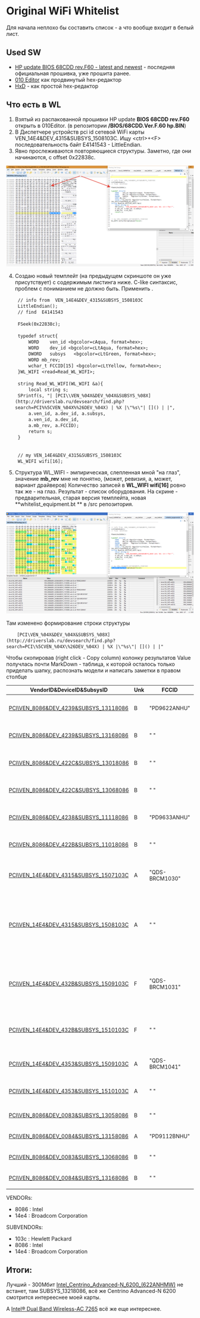 # Original WiFi Whitelist

Для начала неплохо бы составить список - а что вообще входит в белый лист.


## Used SW

- [HP update BIOS 68CDD rev.F60 - latest and newest](https://ftp.hp.com/pub/softpaq/sp73501-74000/sp73934.exe) - последняя официальная прошивка, уже прошита ранее.
- [010 Editor](https://www.sweetscape.com/010editor/) как продвинутый hex-редактор
- [HxD](https://mh-nexus.de/en/hxd/) - как простой hex-редактор


## Что есть в WL


1. Взятый из распакованной прошивки HP update **BIOS 68CDD rev.F60** открыть в 010Editor.  (в репозитории **/BIOS/68CDD.Ver.F.60 hp.BIN**)
2. В Диспетчере устройств pci id сетевой WiFi карты VEN_14E4&DEV_4315&SUBSYS_1508103C. Ищу &lt;ctrl&gt;+&lt;F&gt; последовательность байт E4141543 - LittleEndian.
3. Явно прослеживаются повторяющиеся структуры. Заметно, где они начинаются, с offset 0x22838c.

![0x22838c](/pix/2021-03-03_10-56-13.png)

4. Создаю новый темплейт (на предыдущем скриншоте он уже присутствует) с содержимым листинга ниже. C-like синтаксис, проблем с пониманием не должно быть. Применить <F5>.

		// info from  VEN_14E4&DEV_4315&SUBSYS_1508103C
		LittleEndian();
		// find  E4141543

		FSeek(0x22838c);    

		typedef struct{
			WORD    ven_id <bgcolor=cAqua, format=hex>;
			WORD    dev_id <bgcolor=cLtAqua, format=hex>;
			DWORD   subsys   <bgcolor=cLtGreen, format=hex>;
			WORD mb_rev;
			wchar_t FCCID[15] <bgcolor=cLtYellow, format=hex>;
		}WL_WIFI <read=Read_WL_WIFI>;
		
		string Read_WL_WIFI(WL_WIFI &a){
			local string s;
		SPrintf(s, "| [PCI\\VEN_%04X&DEV_%04X&SUBSYS_%08X](http://driverslab.ru/devsearch/find.php?search=PCI%%5CVEN_%04X%%26DEV_%04X) | %X |\"%s\"| []() | |",
			a.ven_id, a.dev_id, a.subsys,
			a.ven_id, a.dev_id,
			a.mb_rev, a.FCCID);
			return s;
		}


		// my VEN_14E4&DEV_4315&SUBSYS_1508103C
		WL_WIFI wifi[16];


5. Структура WL_WIFI - эмпирическая, слепленная мной "на глаз", значение **mb_rev** мне не понятно, (может, ревизия, а, может, вариант драйверов) Количество записей в **WL_WIFI wifi[16]** ровно так же - на глаз.  Результат - список оборудования. На скрине - предварительная, старая версия темплейта, новая **whitelist_equipment.bt ** в /src репозитория.

![010editor wl equipment](/pix/2021-03-03_11-23-36.png)

Там изменено формирование строки структуры 

		[PCI\VEN_%04X&DEV_%04X&SUBSYS_%08X](http://driverslab.ru/devsearch/find.php?search=PCI\%5CVEN_%04X\%26DEV_%04X) | %X |\"%s\"| []() | |"
			
Чтобы скопировав (right click - Copy column) колонку результатов Value получлась почти MarkDown - таблица, к которой осталось только приделать шапку, распознать модели и написать заметки в правом столбце

|VendorID&DeviceID&SubsysID|Unk| FCCID |Name|Notes|802.11|
|------					|------|-----	|-----|-----|-------|
| [PCI\VEN_8086&DEV_4239&SUBSYS_13118086](http://driverslab.ru/devsearch/find.php?search=PCI%5CVEN_8086%26DEV_4239) | B |"PD9622ANHU"| [Centrino Advanced-N 6200 2x2 AGN](http://en.techinfodepot.shoutwiki.com/wiki/Intel_Centrino_Advanced-N_6200_(622ANHMW)) | | gn|
| [PCI\VEN_8086&DEV_4239&SUBSYS_13168086](http://driverslab.ru/devsearch/find.php?search=PCI%5CVEN_8086%26DEV_4239) | B |"  "| [Centrino Advanced-N 6200 2x2 ABG](http://en.techinfodepot.shoutwiki.com/wiki/Intel_Centrino_Advanced-N_6200_(622ANHMW)) | | bg|
| [PCI\VEN_8086&DEV_422C&SUBSYS_13018086](http://driverslab.ru/devsearch/find.php?search=PCI%5CVEN_8086%26DEV_422C) | B |"  "| [Centrino Advanced-N 6200 2x2 AGN](http://en.techinfodepot.shoutwiki.com/wiki/Intel_Centrino_Advanced-N_6200_(622ANHMW))  | | gn|
| [PCI\VEN_8086&DEV_422C&SUBSYS_13068086](http://driverslab.ru/devsearch/find.php?search=PCI%5CVEN_8086%26DEV_422C) | B |"  "| [Centrino Advanced-N 6200 2x2 ABG](http://en.techinfodepot.shoutwiki.com/wiki/Intel_Centrino_Advanced-N_6200_(622ANHMW))  | | bg|
| [PCI\VEN_8086&DEV_4238&SUBSYS_11118086](http://driverslab.ru/devsearch/find.php?search=PCI%5CVEN_8086%26DEV_4238) | B |"PD9633ANHU"| [Centrino Ultimate-N 6300 3x3 AGN](http://en.techinfodepot.shoutwiki.com/wiki/Intel_Centrino_Ultimate-N_6300) | | gn|
| [PCI\VEN_8086&DEV_422B&SUBSYS_11018086](http://driverslab.ru/devsearch/find.php?search=PCI%5CVEN_8086%26DEV_422B) | B |"  "| [Centrino Ultimate-N 6300 3x3 AGN](http://en.techinfodepot.shoutwiki.com/wiki/Intel_Centrino_Ultimate-N_6300) | |gn |
| [PCI\VEN_14E4&DEV_4315&SUBSYS_1507103C](http://driverslab.ru/devsearch/find.php?search=PCI%5CVEN_14E4%26DEV_4315) | A |"QDS-BRCM1030"| [U98Z049.00 Wireless Mini PCIe Card](http://en.techinfodepot.shoutwiki.com/wiki/Foxconn_U98Z049.00_(HP)) | [На Broadcom BCM4312 и Dell и Lite-On делали карты с таким FCCID](http://en.techinfodepot.shoutwiki.com/w/index.php?title=Special%3ASearch&search=QDS-BRCM1030&fulltext=1) |bg|
| [PCI\VEN_14E4&DEV_4315&SUBSYS_1508103C](http://driverslab.ru/devsearch/find.php?search=PCI%5CVEN_14E4%26DEV_4315) | A |"  "| []() | Моя карта. А на сайте DEV_4315 вообще нет. BCM4312 802.11b/g LP-PHY, SUBSYS не найден, subvendor HP, на BCM4312 | g|
| [PCI\VEN_14E4&DEV_432B&SUBSYS_1509103C](http://driverslab.ru/devsearch/find.php?search=PCI%5CVEN_14E4%26DEV_432B) | F |"QDS-BRCM1031"| [Foxconn U98Z051.00 (HP)](http://en.techinfodepot.shoutwiki.com/wiki/Foxconn_U98Z051.00_(HP)) | BCM4322 802.11a/b/ g/n Wireless LAN Controller, SUBSYS не найден, производство HP|bgn?|
| [PCI\VEN_14E4&DEV_432B&SUBSYS_1510103C](http://driverslab.ru/devsearch/find.php?search=PCI%5CVEN_14E4%26DEV_432B) | F |"  "| []() |BCM4322 802.11a/b/ g/n Wireless LAN Controller,  SUBSYS не найден | |
| [PCI\VEN_14E4&DEV_4353&SUBSYS_1509103C](http://driverslab.ru/devsearch/find.php?search=PCI%5CVEN_14E4%26DEV_4353) | A |"QDS-BRCM1041"| [WMIB-275N Half-size Mini PCIe Card](http://en.techinfodepot.shoutwiki.com/wiki/Gemtek_WMIB-275N_(HP)) | |bgn? | 
| [PCI\VEN_14E4&DEV_4353&SUBSYS_1510103C](http://driverslab.ru/devsearch/find.php?search=PCI%5CVEN_14E4%26DEV_4353) | A |"  "| []() | BCM43224 802.11a/b/g/n,  SUBSYS не найден | |
| [PCI\VEN_8086&DEV_0083&SUBSYS_13058086](http://driverslab.ru/devsearch/find.php?search=PCI%5CVEN_8086%26DEV_0083) | B |"  "| [Centrino Wireless-N 1000 BGN](http://en.techinfodepot.shoutwiki.com/wiki/Intel_Centrino_Wireless-N_1000_(112BNHMW)) | |bgn|
| [PCI\VEN_8086&DEV_0084&SUBSYS_13158086](http://driverslab.ru/devsearch/find.php?search=PCI%5CVEN_8086%26DEV_0084) | A |"PD9112BNHU"| [Centrino Wireless-N 1000 BGN](http://en.techinfodepot.shoutwiki.com/wiki/Intel_Centrino_Wireless-N_1000_(112BNHMW)) | | bgn|
| [PCI\VEN_8086&DEV_0083&SUBSYS_13068086](http://driverslab.ru/devsearch/find.php?search=PCI%5CVEN_8086%26DEV_0083) | B |"  "| [Centrino Wireless-N 1000 BG](http://en.techinfodepot.shoutwiki.com/wiki/Intel_Centrino_Wireless-N_1000_(112BNHMW)) | | bg|
| [PCI\VEN_8086&DEV_0084&SUBSYS_13168086](http://driverslab.ru/devsearch/find.php?search=PCI%5CVEN_8086%26DEV_0084) | B |"  "| [Centrino Wireless-N 1000 BG](http://en.techinfodepot.shoutwiki.com/wiki/Intel_Centrino_Wireless-N_1000_(112BNHMW)) | |bg |

VENDORs: 
- 8086 : Intel
- 14e4 : Broadcom Corporation

SUBVENDORs: 
- 103c : Hewlett Packard
- 8086 : Intel
- 14e4 : Broadcom Corporation

## Итоги: 

Лучший - 300Мбит [Intel_Centrino_Advanced-N_6200_(622ANHMW)](https://aliradar.com/search?q=622ANHMW) не встанет, там SUBSYS_13218086, всё же Centrino Advanced-N 6200 смотрится интерееснее моей карты.

А [Intel® Dual Band Wireless-AC 7265](https://ark.intel.com/content/www/ru/ru/ark/products/83635/intel-dual-band-wireless-ac-7265.html) всё же еще интереснее.
